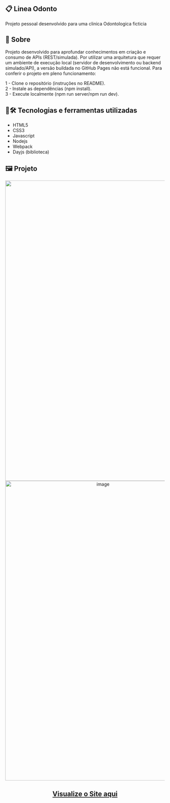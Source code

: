 ## 📋 Linea Odonto
Projeto pessoal desenvolvido para uma clinica Odontologica ficticia
## 🧐 Sobre
Projeto desenvolvido para aprofundar conhecimentos em criação e consumo de APIs (REST/simulada).
Por utilizar uma arquitetura que requer um ambiente de execução local (servidor de desenvolvimento ou backend simulado/API), a versão buildada no GitHub Pages não está funcional.
Para conferir o projeto em pleno funcionamento:

1 - Clone o repositório (instruções no README). </br>
2 - Instale as dependências (npm install).</br>
3 - Execute localmente (npm run server/npm run dev).
## 🤖🛠️ Tecnologias e ferramentas utilizadas
- HTML5
- CSS3
- Javascript
- Nodejs
- Webpack
- Dayjs (biblioteca)
## 🖼️ Projeto
<p align="center">
<img width="1782" height="949" alt="image" src="https://github.com/user-attachments/assets/3712f235-982e-4c99-8549-46266fa48009" />
<img width="602" height="947" alt="image" src="https://github.com/user-attachments/assets/60aebaa0-8e57-4b7b-bb30-991815b497ba" />
<h2 align="center">
  <a href="https://brunosts94.github.io/Projetos-Com-Build/linea-odonto">Visualize o Site aqui</a>
</h2>

